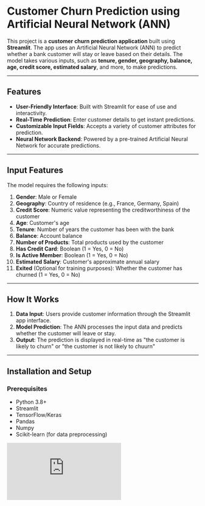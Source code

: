 # Customer Churn Prediction using Artificial Neural Network (ANN)

This project is a **customer churn prediction application** built using **Streamlit**. The app uses an Artificial Neural Network (ANN) to predict whether a bank customer will stay or leave based on their details. The model takes various inputs, such as **tenure, gender, geography, balance, age, credit score, estimated salary**, and more, to make predictions.

---

## Features

- **User-Friendly Interface**: Built with Streamlit for ease of use and interactivity.
- **Real-Time Prediction**: Enter customer details to get instant predictions.
- **Customizable Input Fields**: Accepts a variety of customer attributes for prediction.
- **Neural Network Backend**: Powered by a pre-trained Artificial Neural Network for accurate predictions.

---

## Input Features

The model requires the following inputs:

1. **Gender**: Male or Female  
2. **Geography**: Country of residence (e.g., France, Germany, Spain)  
3. **Credit Score**: Numeric value representing the creditworthiness of the customer  
4. **Age**: Customer's age  
5. **Tenure**: Number of years the customer has been with the bank  
6. **Balance**: Account balance  
7. **Number of Products**: Total products used by the customer  
8. **Has Credit Card**: Boolean (1 = Yes, 0 = No)  
9. **Is Active Member**: Boolean (1 = Yes, 0 = No)  
10. **Estimated Salary**: Customer's approximate annual salary  
11. **Exited** (Optional for training purposes): Whether the customer has churned (1 = Yes, 0 = No) 

---

## How It Works

1. **Data Input**: Users provide customer information through the Streamlit app interface.  
2. **Model Prediction**: The ANN processes the input data and predicts whether the customer will leave or stay.  
3. **Output**: The prediction is displayed in real-time as "the customer is likely to churn" or "the customer is not likely to chuurn"

---

## Installation and Setup

### Prerequisites

- Python 3.8+
- Streamlit
- TensorFlow/Keras
- Pandas
- Numpy
- Scikit-learn (for data preprocessing)


![](https://github.com/AdityaBansal0123/ANN-Classification/blob/main/Streamlit1.pdf)
